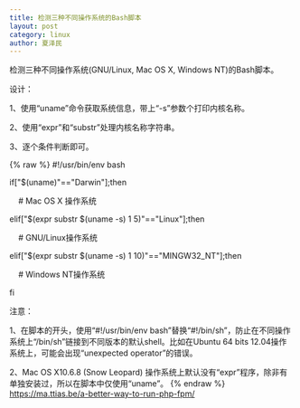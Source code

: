 ```yaml
---
title: 检测三种不同操作系统的Bash脚本
layout: post
category: linux
author: 夏泽民
---
```

检测三种不同操作系统(GNU/Linux, Mac OS X, Windows NT)的Bash脚本。

设计：

1、使用“uname”命令获取系统信息，带上“-s”参数个打印内核名称。

2、使用“expr”和“substr”处理内核名称字符串。

3、逐个条件判断即可。
<!-- more -->
{% raw %}
#!/usr/bin/env bash

if["$(uname)"=="Darwin"];then

    # Mac OS X 操作系统

elif["$(expr substr $(uname -s) 1 5)"=="Linux"];then

    # GNU/Linux操作系统

elif["$(expr substr $(uname -s) 1 10)"=="MINGW32_NT"];then

    # Windows NT操作系统

fi

注意：

1、在脚本的开头，使用“#!/usr/bin/env bash”替换“#!/bin/sh”，防止在不同操作系统上“/bin/sh”链接到不同版本的默认shell。比如在Ubuntu 64 bits 12.04操作系统上，可能会出现“unexpected operator”的错误。

2、Mac OS X10.6.8 (Snow Leopard) 操作系统上默认没有“expr”程序，除非有单独安装过，所以在脚本中仅使用“uname”。
{% endraw %}
https://ma.ttias.be/a-better-way-to-run-php-fpm/